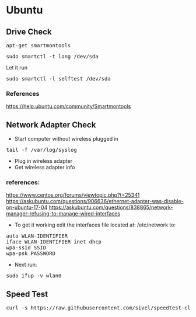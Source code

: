 # Ubuntu
## Drive Check
<pre>apt-get smartmontools</pre>
<pre>sudo smartctl -t long /dev/sda</pre>
Let it run
<pre>sudo smartctl -l selftest /dev/sda</pre>
### References
https://help.ubuntu.com/community/Smartmontools
## Network Adapter Check
 - Start computer without wireless plugged in
<pre>tail -f /var/log/syslog</pre>
 - Plug in wireless adapter
 - Get wireless adapter info
 ### references:
 https://www.centos.org/forums/viewtopic.php?t=25341
 https://askubuntu.com/questions/906636/ethernet-adapter-was-disable-on-ubuntu-17-04
 https://askubuntu.com/questions/838865/network-manager-refusing-to-manage-wired-interfaces
- To get it working edit the interfaces file located at: /etc/network to:
<pre>auto WLAN-IDENTIFIER
iface WLAN-IDENTIFIER inet dhcp
wpa-ssid SSID
wpa-psk PASSWORD</pre>
- Next run:
<pre>sudo ifup -v wlan0</pre>
## Speed Test
<pre>curl -s https://raw.githubusercontent.com/sivel/speedtest-cli/master/speedtest.py | python3 -</pre>
